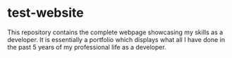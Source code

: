 # test-website

This repository contains the complete webpage showcasing my skills as a developer. 
It is essentially a portfolio which displays what all I have done in the past 5 years of my professional life as a developer.